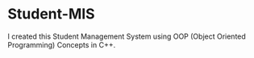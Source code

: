 # Student-MIS
I created this Student Management System using OOP (Object Oriented Programming) Concepts in C++.
